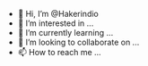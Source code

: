 - 👋 Hi, I’m @Hakerindio
- 👀 I’m interested in ...
- 🌱 I’m currently learning ...
- 💞️ I’m looking to collaborate on ...
- 📫 How to reach me ...

<!---
Hakerindio/Hakerindio is a ✨ special ✨ repository because its `README.md` (this file) appears on your GitHub profile.
You can click the Preview link to take a look at your changes.
--->
